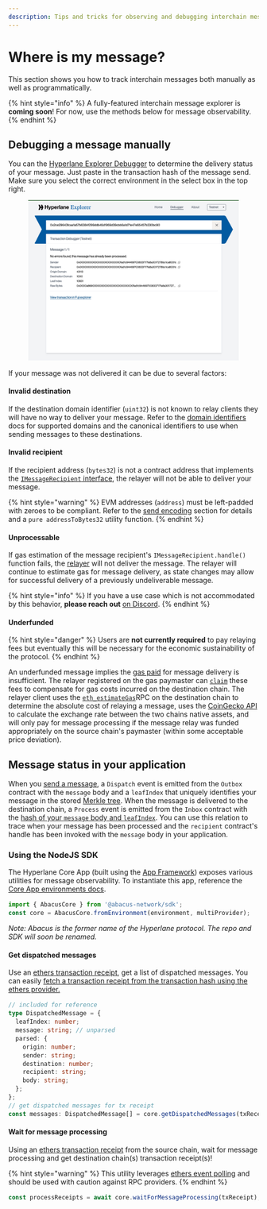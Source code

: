 ```yaml
---
description: Tips and tricks for observing and debugging interchain messages
---
```


# Where is my message?

&#x20;This section shows you how to track interchain messages both manually as well as programmatically.

{% hint style="info" %}
A fully-featured interchain message explorer is **coming soon**! For now, use the methods below for message observability.
{% endhint %}

## Debugging a message manually

You can the [Hyperlane Explorer Debugger](https://explorer.hyperlane.xyz/debugger) to determine the delivery status of your message. Just paste in the transaction hash of the message send. Make sure you select the correct environment in the select box in the top right.

<figure><img src="../.gitbook/assets/Screen Shot 2022-10-04 at 11.39.30 AM.png" alt=""><figcaption></figcaption></figure>

If your message was not delivered it can be due to several factors:

#### Invalid destination

If the destination domain identifier (`uint32`) is not known to relay clients they will have no way to deliver your message. Refer to the [domain identifiers](domains.md) docs for supported domains and the canonical identifiers to use when sending messages to these destinations.

#### Invalid recipient

If the recipient address (`bytes32`) is not a contract address that implements the [`IMessageRecipient` interface](messaging-api/receive.md), the relayer will not be able to deliver your message.&#x20;

{% hint style="warning" %}
EVM addresses (`address`) must be left-padded with zeroes to be compliant. Refer to the [send encoding](messaging-api/send.md#encoding) section for details and a `pure addressToBytes32` utility function.&#x20;
{% endhint %}

#### Unprocessable

If gas estimation of the message recipient's `IMessageRecipient.handle()` function fails, the [relayer](../protocol/agents/relayer.md) will not deliver the message. The relayer will continue to estimate gas for message delivery, as state changes may allow for successful delivery of a previously undeliverable message.

{% hint style="info" %}
If you have a use case which is not accommodated by this behavior, **please reach out** [on Discord](https://discord.com/invite/KBD3aD78Bb).&#x20;
{% endhint %}

#### Underfunded

{% hint style="danger" %}
Users are **not currently required** to pay relaying fees but eventually this will be necessary for the economic sustainability of the protocol.
{% endhint %}

An underfunded message implies the [gas paid](messaging-api/gas.md) for message delivery is insufficient. The relayer registered on the gas paymaster can [`claim`](https://github.com/abacus-network/abacus-monorepo/blob/main/solidity/core/contracts/InterchainGasPaymaster.sol#L62) these fees to compensate for gas costs incurred on the destination chain. The relayer client uses the [`eth_estimateGas`](https://ethereum.github.io/execution-apis/api-documentation/)RPC on the destination chain to determine the absolute cost of relaying a message, uses the [CoinGecko API](https://www.coingecko.com/en/api) to calculate the exchange rate between the two chains native assets, and will only pay for message processing if the message relay was funded appropriately on the source chain's paymaster (within some acceptable price deviation).

## Message status in your application

When you [send a message](messaging-api/send.md), a `Dispatch` event is emitted from the `Outbox` contract with the `message` body and a `leafIndex` that uniquely identifies your message in the stored [Merkle tree](../protocol/messaging/outbox.md). When the message is delivered to the destination chain, a `Process` event is emitted from the `Inbox` contract with the [hash of your `message` body and `leafIndex`](https://github.com/abacus-network/abacus-monorepo/blob/main/solidity/core/contracts/libs/Message.sol#L48-L54). You can use this relation to trace when your message has been processed and the `recipient` contract's handle has been invoked with the `message` body in your application.

### Using the NodeJS SDK

The Hyperlane Core App (built using the [App Framework](building-applications/)) exposes various utilities for message observability. To instantiate this app, reference the [Core App environments docs](building-applications/nodejs-sdk/contract-interaction/environments.md).

```typescript
import { AbacusCore } from '@abacus-network/sdk';
const core = AbacusCore.fromEnvironment(environment, multiProvider);
```

_Note: Abacus is the former name of the Hyperlane protocol. The repo and SDK will soon be renamed._

#### Get dispatched messages

Use an [ethers transaction receipt](https://docs.ethers.io/v5/api/providers/types/#providers-TransactionReceipt), get a list of dispatched messages. You can easily [fetch a transaction receipt from the transaction hash using the ethers provider.](https://docs.ethers.io/v5/api/providers/provider/#Provider-getTransactionReceipt)

```typescript
// included for reference
type DispatchedMessage = {
  leafIndex: number;
  message: string; // unparsed
  parsed: {
    origin: number;
    sender: string;
    destination: number;
    recipient: string;
    body: string;
  };
};
// get dispatched messages for tx receipt
const messages: DispatchedMessage[] = core.getDispatchedMessages(txReceipt);
```

#### Wait for message processing

Using an [ethers transaction receipt](https://docs.ethers.io/v5/api/providers/types/#providers-TransactionReceipt) from the source chain, wait for message processing and get destination chain(s) transaction receipt(s)!&#x20;

{% hint style="warning" %}
This utility leverages [ethers event polling](https://docs.ethers.io/v5/api/contract/contract/#Contract--events) and should be used with caution against RPC providers.
{% endhint %}

```typescript
const processReceipts = await core.waitForMessageProcessing(txReceipt);
```
